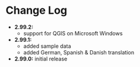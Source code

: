 Change Log 
==========

* __2.99.2:__
	* support for QGIS on Microsoft Windows
* __2.99.1:__
	* added sample data
	* added German, Spanish & Danish translation
* __2.99.0:__ initial release
